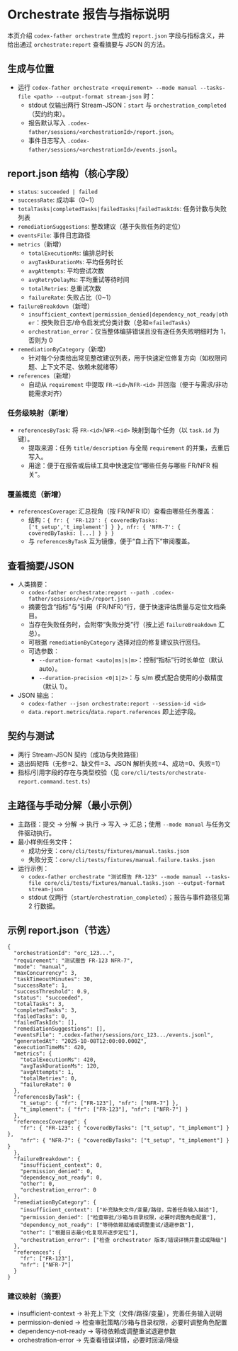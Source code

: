 # Orchestrate 报告与指标说明

本页介绍 `codex-father orchestrate` 生成的 `report.json` 字段与指标含义，并给出通过 `orchestrate:report` 查看摘要与 JSON 的方法。

## 生成与位置
- 运行 `codex-father orchestrate <requirement> --mode manual --tasks-file <path> --output-format stream-json` 时：
  - stdout 仅输出两行 Stream-JSON：`start` 与 `orchestration_completed`（契约约束）。
  - 报告默认写入 `.codex-father/sessions/<orchestrationId>/report.json`。
  - 事件日志写入 `.codex-father/sessions/<orchestrationId>/events.jsonl`。

## report.json 结构（核心字段）
- `status`: `succeeded | failed`
- `successRate`: 成功率（0~1）
- `totalTasks|completedTasks|failedTasks|failedTaskIds`: 任务计数与失败列表
- `remediationSuggestions`: 整改建议（基于失败任务的定位）
- `eventsFile`: 事件日志路径
- `metrics`（新增）
  - `totalExecutionMs`: 编排总时长
  - `avgTaskDurationMs`: 平均任务时长
  - `avgAttempts`: 平均尝试次数
  - `avgRetryDelayMs`: 平均重试等待时间
  - `totalRetries`: 总重试次数
  - `failureRate`: 失败占比（0~1）
- `failureBreakdown`（新增）
  - `insufficient_context|permission_denied|dependency_not_ready|other`：按失败日志/命令启发式分类计数（总和≈`failedTasks`）
  - `orchestration_error`：仅当整体编排错误且没有逐任务失败明细时为 1，否则为 0
- `remediationByCategory`（新增）
  - 针对每个分类给出常见整改建议列表，用于快速定位修复方向（如权限问题、上下文不足、依赖未就绪等）
- `references`（新增）
  - 自动从 `requirement` 中提取 `FR-<id>`/`NFR-<id>` 并回指（便于与需求/非功能需求对齐）
  
### 任务级映射（新增）
- `referencesByTask`: 将 `FR-<id>`/`NFR-<id>` 映射到每个任务（以 `task.id` 为键）。
  - 提取来源：任务 `title/description` 与全局 `requirement` 的并集，去重后写入。
  - 用途：便于在报告或后续工具中快速定位“哪些任务与哪些 FR/NFR 相关”。

### 覆盖概览（新增）
- `referencesCoverage`: 汇总视角（按 FR/NFR ID）查看由哪些任务覆盖：
  - 结构：`{ fr: { 'FR-123': { coveredByTasks: ['t_setup','t_implement'] } }, nfr: { 'NFR-7': { coveredByTasks: [...] } } }`
  - 与 `referencesByTask` 互为镜像，便于“自上而下”审阅覆盖。

## 查看摘要/JSON
- 人类摘要：
  - `codex-father orchestrate:report --path .codex-father/sessions/<id>/report.json`
  - 摘要包含“指标”与“引用（FR/NFR）”行，便于快速评估质量与定位文档条目。
  - 当存在失败任务时，会附带“失败分类”行（按上述 `failureBreakdown` 汇总）。
  - 可根据 `remediationByCategory` 选择对应的修复建议执行回归。
  - 可选参数：
    - `--duration-format <auto|ms|s|m>`：控制“指标”行时长单位（默认 auto）。
    - `--duration-precision <0|1|2>`：与 s/m 模式配合使用的小数精度（默认 1）。
- JSON 输出：
  - `codex-father --json orchestrate:report --session-id <id>`
  - `data.report.metrics`/`data.report.references` 即上述字段。

## 契约与测试
- 两行 Stream-JSON 契约（成功与失败路径）
- 退出码矩阵（无参=2、缺文件=3、JSON 解析失败=4、成功=0、失败=1）
- 指标/引用字段的存在与类型校验（见 `core/cli/tests/orchestrate-report.command.test.ts`）

## 主路径与手动分解（最小示例）
- 主路径：提交 → 分解 → 执行 → 写入 → 汇总；使用 `--mode manual` 与任务文件驱动执行。
- 最小样例任务文件：
  - 成功分支：`core/cli/tests/fixtures/manual.tasks.json`
  - 失败分支：`core/cli/tests/fixtures/manual.failure.tasks.json`
- 运行示例：
  - `codex-father orchestrate "测试报告 FR-123" --mode manual --tasks-file core/cli/tests/fixtures/manual.tasks.json --output-format stream-json`
  - stdout 仅两行（`start`/`orchestration_completed`）；报告与事件路径见第 2 行数据。

## 示例 report.json（节选）
```
{
  "orchestrationId": "orc_123...",
  "requirement": "测试报告 FR-123 NFR-7",
  "mode": "manual",
  "maxConcurrency": 3,
  "taskTimeoutMinutes": 30,
  "successRate": 1,
  "successThreshold": 0.9,
  "status": "succeeded",
  "totalTasks": 3,
  "completedTasks": 3,
  "failedTasks": 0,
  "failedTaskIds": [],
  "remediationSuggestions": [],
  "eventsFile": ".codex-father/sessions/orc_123.../events.jsonl",
  "generatedAt": "2025-10-08T12:00:00.000Z",
  "executionTimeMs": 420,
  "metrics": {
    "totalExecutionMs": 420,
    "avgTaskDurationMs": 120,
    "avgAttempts": 1,
    "totalRetries": 0,
    "failureRate": 0
  },
  "referencesByTask": {
    "t_setup": { "fr": ["FR-123"], "nfr": ["NFR-7"] },
    "t_implement": { "fr": ["FR-123"], "nfr": ["NFR-7"] }
  },
  "referencesCoverage": {
    "fr": { "FR-123": { "coveredByTasks": ["t_setup", "t_implement"] } },
    "nfr": { "NFR-7": { "coveredByTasks": ["t_setup", "t_implement"] } }
  },
  "failureBreakdown": {
    "insufficient_context": 0,
    "permission_denied": 0,
    "dependency_not_ready": 0,
    "other": 0,
    "orchestration_error": 0
  },
  "remediationByCategory": {
    "insufficient_context": ["补充缺失文件/变量/路径，完善任务输入描述"],
    "permission_denied": ["检查审批/沙箱与目录权限，必要时调整角色配置"],
    "dependency_not_ready": ["等待依赖就绪或调整重试/退避参数"],
    "other": ["根据日志最小化复现并逐步定位"],
    "orchestration_error": ["检查 orchestrator 版本/错误详情并重试或降级"]
  },
  "references": {
    "fr": ["FR-123"],
    "nfr": ["NFR-7"]
  }
}
```

### 建议映射（摘要）
- insufficient-context → 补充上下文（文件/路径/变量），完善任务输入说明
- permission-denied → 检查审批策略/沙箱与目录权限，必要时调整角色配置
- dependency-not-ready → 等待依赖或调整重试退避参数
- orchestration-error → 先查看错误详情，必要时回滚/降级
